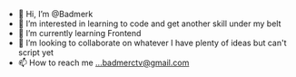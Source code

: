 - 👋 Hi, I’m @Badmerk
- 👀 I’m interested in learning to code and get another skill under my belt 
- 🌱 I’m currently learning Frontend 
- 💞️ I’m looking to collaborate on whatever I have plenty of ideas but can't script yet
- 📫 How to reach me ...badmerctv@gmail.com

<!---
Badmerk/Badmerk is a ✨ special ✨ repository because its `README.md` (this file) appears on your GitHub profile.
You can click the Preview link to take a look at your changes.
--->
